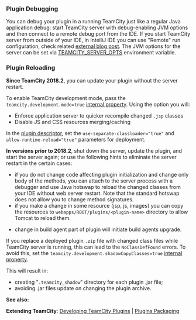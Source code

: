 [//]: # (title: Development Environment)
[//]: # (auxiliary-id: Development+Environment.html)



### Plugin Debugging

You can debug your plugin in a running TeamCity just like a regular Java application debug: start TeamCity server with debug\-enabling JVM options and then connect to a remote debug port from the IDE. If you start TeamCity server from outside of your IDE, in IntelliJ IDE you can use "Remote" run configuration, check related [external blog post](https://www.jetbrains.com/help/idea/tutorial-remote-debug.html). The JVM options for the server can be set via [TEAMCITY_SERVER_OPTS](https://www.jetbrains.com/help/teamcity/server-startup-properties.html#JVM+Options) environment variable.

### Plugin Reloading

__Since TeamCity 2018.2__, you can update your plugin without the server restart.

To enable TeamCity development mode, pass the `teamcity.development.mode=true` [internal property](https://www.jetbrains.com/help/teamcity/server-startup-properties.html#TeamCity+Internal+Properties). Using the option you will:
* Enforce application server to quicker recompile changed `.jsp` classes
* Disable JS and CSS resources merging/caching

In the [plugin descriptor](plugins-packaging.md), set the `use-separate-classloader="true"` and `allow-runtime-reload="true"` parameters for deployment.

__In versions prior to 2018.2__, shut down the server, update the plugin, and start the server again; or use the following hints to eliminate the server restart in the certain cases:

* if you do not change code affecting plugin initialization and change only body of the methods, you can attach to the server process with a debugger and use Java hotswap to reload the changed classes from your IDE without web server restart. Note that the standard hotswap does not allow you to change method signatures.
* if you make a change in some resource (jsp, js, images) you can copy the resources to `webapps/ROOT/plugins/<plugin-name>` directory to allow Tomcat to reload them.

<!--[//]: # (See "Development Environmentd119e72.txt" for more information.)  --> 
 
* change in build agent part of plugin will initiate build agents upgrade.

If you replace a deployed plugin `.zip` file with changed class files while TeamCity server is running, this can lead to the `NoClassDefFound` errors. To avoid this, set the `teamcity.development.shadowCopyClasses=true` [internal property](https://www.jetbrains.com/help/teamcity/server-startup-properties.html#TeamCity+Internal+Properties). 

This will result in:
* creating "`.teamcity_shadow`" directory for each plugin .jar file;
* avoiding .jar files update on changing the plugin archive.



<!--[//]: # (See "Development Environmentd119e101.txt" for more information.) -->   


  __See also:__

__Extending TeamCity__: [Developing TeamCity Plugins](developing-teamcity-plugins.md) | [Plugins Packaging](plugins-packaging.md)
